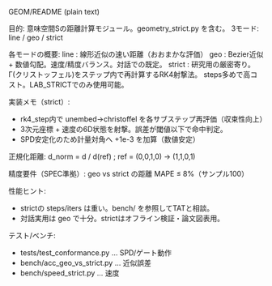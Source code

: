 GEOM/README (plain text)

目的:
  意味空間Sの距離計算モジュール。geometry_strict.py を含む。
  3モード: line / geo / strict

各モードの概要:
  line   : 線形近似の速い距離（おおまかな評価）
  geo    : Bezier近似 + 数値勾配。速度/精度バランス。対話での既定。
  strict : 研究用の厳密寄り。Γ(クリストッフェル)をステップ内で再計算するRK4射撃法。
           steps多めで高コスト。LAB_STRICTでのみ使用可能。

実装メモ（strict）:
  - rk4_step内で unembed→christoffel を各サブステップ再評価（収束性向上）
  - 3次元座標 + 速度の6D状態を射撃。誤差が閾値以下で命中判定。
  - SPD安定化のため計量対角へ +1e-3 を加算（数値安定）

正規化距離:
  d_norm = d / d(ref)  ; ref = (0,0,1,0) → (1,1,0,1)

精度要件（SPEC準拠）:
  geo vs strict の距離 MAPE ≤ 8%（サンプル100）

性能ヒント:
  - strictの steps/iters は重い。bench/ を参照してTATと相談。
  - 対話実用は geo で十分。strictはオフライン検証・論文図表用。

テスト/ベンチ:
  - tests/test_conformance.py … SPD/ゲート動作
  - bench/acc_geo_vs_strict.py … 近似誤差
  - bench/speed_strict.py … 速度
